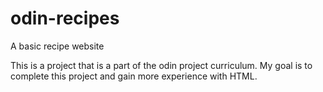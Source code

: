 # odin-recipes
A basic recipe website 

This is a project that is a part of the odin project curriculum. My goal is to complete this project and gain more experience with HTML.
